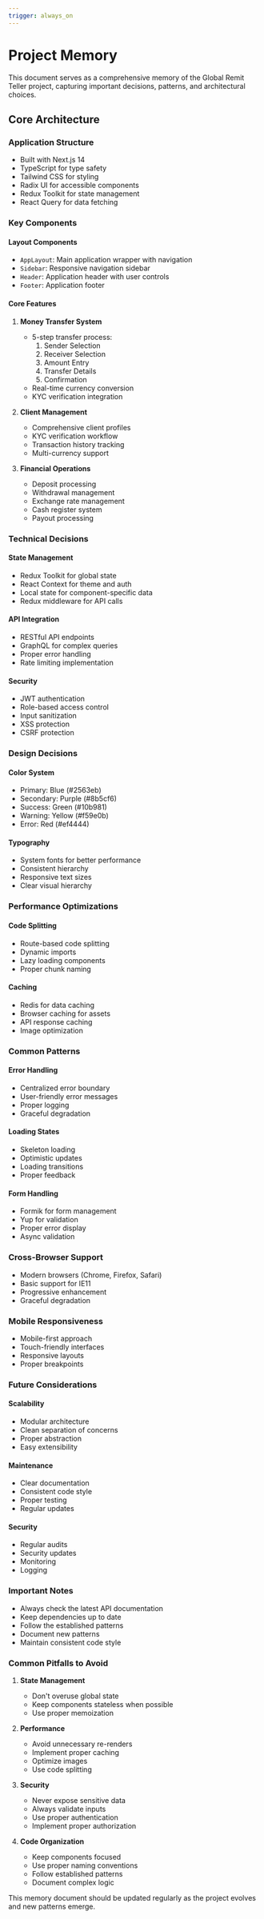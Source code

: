 ```yaml
---
trigger: always_on
---
```


# Project Memory

This document serves as a comprehensive memory of the Global Remit Teller project, capturing important decisions, patterns, and architectural choices.

## Core Architecture

### Application Structure
- Built with Next.js 14
- TypeScript for type safety
- Tailwind CSS for styling
- Radix UI for accessible components
- Redux Toolkit for state management
- React Query for data fetching

### Key Components

#### Layout Components
- `AppLayout`: Main application wrapper with navigation
- `Sidebar`: Responsive navigation sidebar
- `Header`: Application header with user controls
- `Footer`: Application footer

#### Core Features
1. **Money Transfer System**
   - 5-step transfer process:
     1. Sender Selection
     2. Receiver Selection
     3. Amount Entry
     4. Transfer Details
     5. Confirmation
   - Real-time currency conversion
   - KYC verification integration

2. **Client Management**
   - Comprehensive client profiles
   - KYC verification workflow
   - Transaction history tracking
   - Multi-currency support

3. **Financial Operations**
   - Deposit processing
   - Withdrawal management
   - Exchange rate management
   - Cash register system
   - Payout processing

### Technical Decisions

#### State Management
- Redux Toolkit for global state
- React Context for theme and auth
- Local state for component-specific data
- Redux middleware for API calls

#### API Integration
- RESTful API endpoints
- GraphQL for complex queries
- Proper error handling
- Rate limiting implementation

#### Security
- JWT authentication
- Role-based access control
- Input sanitization
- XSS protection
- CSRF protection

### Design Decisions

#### Color System
- Primary: Blue (#2563eb)
- Secondary: Purple (#8b5cf6)
- Success: Green (#10b981)
- Warning: Yellow (#f59e0b)
- Error: Red (#ef4444)

#### Typography
- System fonts for better performance
- Consistent hierarchy
- Responsive text sizes
- Clear visual hierarchy

### Performance Optimizations

#### Code Splitting
- Route-based code splitting
- Dynamic imports
- Lazy loading components
- Proper chunk naming

#### Caching
- Redis for data caching
- Browser caching for assets
- API response caching
- Image optimization

### Common Patterns

#### Error Handling
- Centralized error boundary
- User-friendly error messages
- Proper logging
- Graceful degradation

#### Loading States
- Skeleton loading
- Optimistic updates
- Loading transitions
- Proper feedback

#### Form Handling
- Formik for form management
- Yup for validation
- Proper error display
- Async validation

### Cross-Browser Support
- Modern browsers (Chrome, Firefox, Safari)
- Basic support for IE11
- Progressive enhancement
- Graceful degradation

### Mobile Responsiveness
- Mobile-first approach
- Touch-friendly interfaces
- Responsive layouts
- Proper breakpoints

### Future Considerations

#### Scalability
- Modular architecture
- Clean separation of concerns
- Proper abstraction
- Easy extensibility

#### Maintenance
- Clear documentation
- Consistent code style
- Proper testing
- Regular updates

#### Security
- Regular audits
- Security updates
- Monitoring
- Logging

### Important Notes
- Always check the latest API documentation
- Keep dependencies up to date
- Follow the established patterns
- Document new patterns
- Maintain consistent code style

### Common Pitfalls to Avoid
1. **State Management**
   - Don't overuse global state
   - Keep components stateless when possible
   - Use proper memoization

2. **Performance**
   - Avoid unnecessary re-renders
   - Implement proper caching
   - Optimize images
   - Use code splitting

3. **Security**
   - Never expose sensitive data
   - Always validate inputs
   - Use proper authentication
   - Implement proper authorization

4. **Code Organization**
   - Keep components focused
   - Use proper naming conventions
   - Follow established patterns
   - Document complex logic

This memory document should be updated regularly as the project evolves and new patterns emerge.
